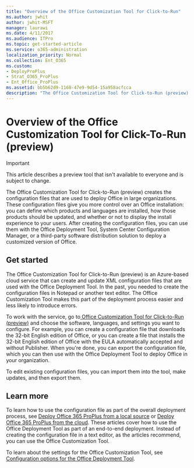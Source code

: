 ```yaml
---
title: "Overview of the Office Customization Tool for Click-to-Run"
ms.author: jwhit
author: jwhit-MSFT
manager: laurawi
ms.date: 4/11/2017
ms.audience: ITPro
ms.topic: get-started-article
ms.service: o365-administration
localization_priority: Normal
ms.collection: Ent_O365
ms.custom:
- DeployProPlus
- Strat_O365_ProPlus
- Ent_Office_ProPlus
ms.assetid: bb5b62d9-1168-47e9-9d54-15a958acfcca
description: "The Office Customization Tool for Click-to-Run (preview) creates the configuration files that are used to deploy Office in large organizations."
---
```


# Overview of the Office Customization Tool for Click-To-Run (preview)

> [!IMPORTANT]
> This article describes a preview tool that isn't available to everyone and is subject to change.  

The Office Customization Tool for Click-to-Run (preview) creates the configuration files that are used to deploy Office in large organizations. These configuration files give you more control over an Office installation: you can define which products and languages are installed, how those products should be updated, and whether or not to display the install experience to your users. After creating the configuration files, you can use them with the Office Deployment Tool, System Center Configuration Manager, or a third-party software distribution solution to deploy a customized version of Office.
 
## Get started

The Office Customization Tool for Click-to-Run (preview) is an Azure-based cloud service that can create and update XML configuration files that are used with the Office  Deployment Tool. In the past, you needed to create the configuration files in Notepad or another text editor. The Office Customization Tool makes this part of the deployment process easier and less likely to introduce errors.

To work with the service, go to[ Office Customization Tool for Click-to-Run (preview)](https://config.office.com/) and choose the software, languages, and settings you want to configure. For example, you can create a configuration file that downloads the 32-bit English edition of Office, or you can create a file that installs the 32-bit English edition of Office with the EULA automatically accepted and without Publisher. When you're done, you can export the configuration file, which you can then use with the Office Deployment Tool to deploy Office in your organization. 

To edit existing configuration files, you can import them into the tool, make updates, and then export them.

## Learn more

To learn how to use the configuration file as part of the overall deployment process, see [Deploy Office 365 ProPlus from a local source](deploy-office-365-proplus-from-a-local-source.md) or [Deploy Office 365 ProPlus from the cloud](deploy-office-365-proplus-from-the-cloud.md). These articles cover how to use the Office Deployment Tool as part of an end-to-end deployment. Instead of creating the configuration file in a text editor, as the articles recommend, you can use the Office Customization Tool.

To learn about the settings for the Office Customization Tool, see [Configuration options for the Office Deployment Tool](configuration-options-for-the-office-2016-deployment-tool.md).


